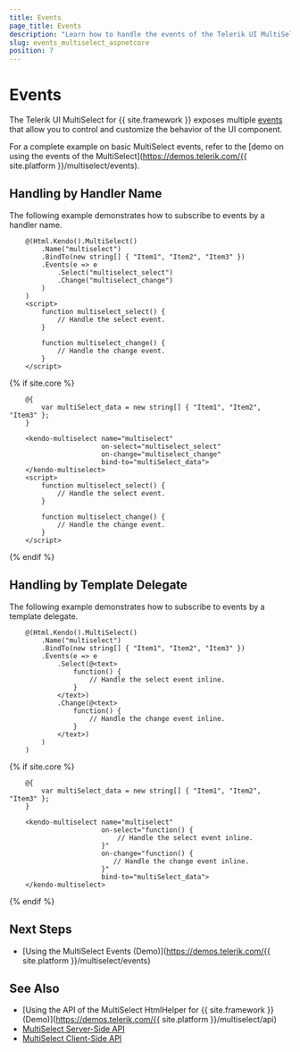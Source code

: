 ```yaml
---
title: Events
page_title: Events
description: "Learn how to handle the events of the Telerik UI MultiSelect component for {{ site.framework }}."
slug: events_multiselect_aspnetcore
position: 7
---
```


# Events

The Telerik UI MultiSelect for {{ site.framework }} exposes multiple [events](/api/kendo.mvc.ui.fluent/multiselecteventbuilder) that allow you to control and customize the behavior of the UI component.

For a complete example on basic MultiSelect events, refer to the [demo on using the events of the MultiSelect](https://demos.telerik.com/{{ site.platform }}/multiselect/events).

## Handling by Handler Name

The following example demonstrates how to subscribe to events by a handler name.

```HtmlHelper
    @(Html.Kendo().MultiSelect()
        .Name("multiselect")
        .BindTo(new string[] { "Item1", "Item2", "Item3" })
        .Events(e => e
            .Select("multiselect_select")
            .Change("multiselect_change")
        )
    )
    <script>
        function multiselect_select() {
            // Handle the select event.
        }

        function multiselect_change() {
            // Handle the change event.
        }
    </script>
```
{% if site.core %}
```TagHelper
    @{
        var multiSelect_data = new string[] { "Item1", "Item2", "Item3" };
    }

    <kendo-multiselect name="multiselect"
                       on-select="multiselect_select"
                       on-change="multiselect_change"
                       bind-to="multiSelect_data">
    </kendo-multiselect>
    <script>
        function multiselect_select() {
            // Handle the select event.
        }

        function multiselect_change() {
            // Handle the change event.
        }
    </script>
```
{% endif %}

## Handling by Template Delegate

The following example demonstrates how to subscribe to events by a template delegate.

```HtmlHelper
    @(Html.Kendo().MultiSelect()
        .Name("multiselect")
        .BindTo(new string[] { "Item1", "Item2", "Item3" })
        .Events(e => e
            .Select(@<text>
                function() {
                    // Handle the select event inline.
                }
            </text>)
            .Change(@<text>
                function() {
                    // Handle the change event inline.
                }
            </text>)
        )
    )
```
{% if site.core %}
```TagHelper
    @{
        var multiSelect_data = new string[] { "Item1", "Item2", "Item3" };
    }

    <kendo-multiselect name="multiselect"
                       on-select="function() {
                           // Handle the select event inline.
                       }"
                       on-change="function() {
                          // Handle the change event inline.
                       }"
                       bind-to="multiSelect_data">
    </kendo-multiselect>
```
{% endif %}

## Next Steps

* [Using the MultiSelect Events (Demo)](https://demos.telerik.com/{{ site.platform }}/multiselect/events)

## See Also

* [Using the API of the MultiSelect HtmlHelper for {{ site.framework }} (Demo)](https://demos.telerik.com/{{ site.platform }}/multiselect/api)
* [MultiSelect Server-Side API](/api/multiselect)
* [MultiSelect Client-Side API](https://docs.telerik.com/kendo-ui/api/javascript/ui/multiselect)
